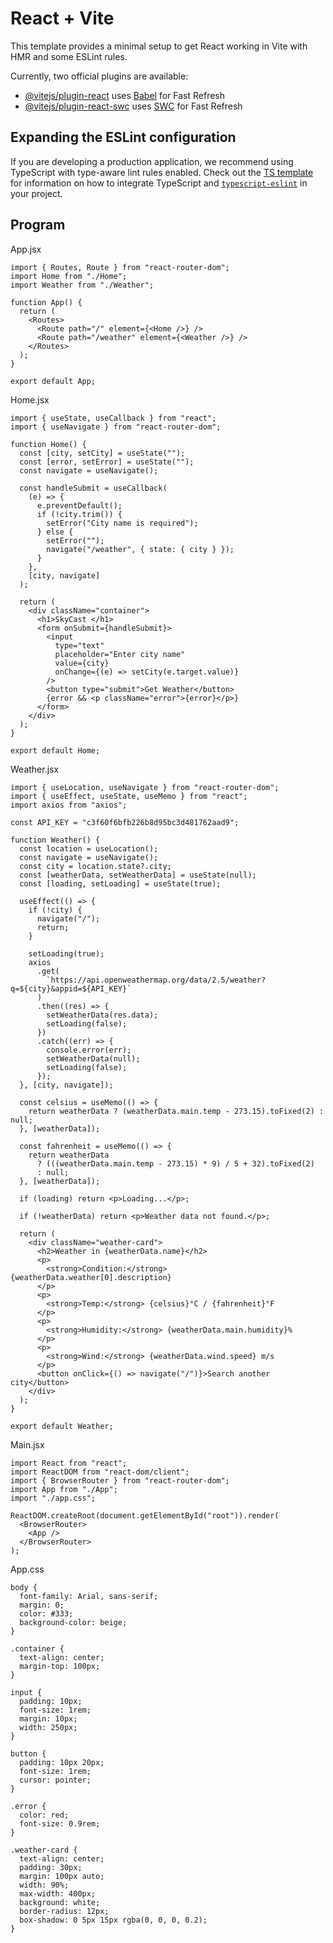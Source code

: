 # React + Vite

This template provides a minimal setup to get React working in Vite with HMR and some ESLint rules.

Currently, two official plugins are available:

- [@vitejs/plugin-react](https://github.com/vitejs/vite-plugin-react/blob/main/packages/plugin-react) uses [Babel](https://babeljs.io/) for Fast Refresh
- [@vitejs/plugin-react-swc](https://github.com/vitejs/vite-plugin-react/blob/main/packages/plugin-react-swc) uses [SWC](https://swc.rs/) for Fast Refresh

## Expanding the ESLint configuration

If you are developing a production application, we recommend using TypeScript with type-aware lint rules enabled. Check out the [TS template](https://github.com/vitejs/vite/tree/main/packages/create-vite/template-react-ts) for information on how to integrate TypeScript and [`typescript-eslint`](https://typescript-eslint.io) in your project.

## Program
App.jsx
```
import { Routes, Route } from "react-router-dom";
import Home from "./Home";
import Weather from "./Weather";

function App() {
  return (
    <Routes>
      <Route path="/" element={<Home />} />
      <Route path="/weather" element={<Weather />} />
    </Routes>
  );
}

export default App;
```
Home.jsx
```
import { useState, useCallback } from "react";
import { useNavigate } from "react-router-dom";

function Home() {
  const [city, setCity] = useState("");
  const [error, setError] = useState("");
  const navigate = useNavigate();

  const handleSubmit = useCallback(
    (e) => {
      e.preventDefault();
      if (!city.trim()) {
        setError("City name is required");
      } else {
        setError("");
        navigate("/weather", { state: { city } });
      }
    },
    [city, navigate]
  );

  return (
    <div className="container">
      <h1>SkyCast </h1>
      <form onSubmit={handleSubmit}>
        <input
          type="text"
          placeholder="Enter city name"
          value={city}
          onChange={(e) => setCity(e.target.value)}
        />
        <button type="submit">Get Weather</button>
        {error && <p className="error">{error}</p>}
      </form>
    </div>
  );
}

export default Home;
```
Weather.jsx
```
import { useLocation, useNavigate } from "react-router-dom";
import { useEffect, useState, useMemo } from "react";
import axios from "axios";

const API_KEY = "c3f60f6bfb226b8d95bc3d481762aad9";

function Weather() {
  const location = useLocation();
  const navigate = useNavigate();
  const city = location.state?.city;
  const [weatherData, setWeatherData] = useState(null);
  const [loading, setLoading] = useState(true);

  useEffect(() => {
    if (!city) {
      navigate("/");
      return;
    }

    setLoading(true);
    axios
      .get(
        `https://api.openweathermap.org/data/2.5/weather?q=${city}&appid=${API_KEY}`
      )
      .then((res) => {
        setWeatherData(res.data);
        setLoading(false);
      })
      .catch((err) => {
        console.error(err);
        setWeatherData(null);
        setLoading(false);
      });
  }, [city, navigate]);

  const celsius = useMemo(() => {
    return weatherData ? (weatherData.main.temp - 273.15).toFixed(2) : null;
  }, [weatherData]);

  const fahrenheit = useMemo(() => {
    return weatherData
      ? (((weatherData.main.temp - 273.15) * 9) / 5 + 32).toFixed(2)
      : null;
  }, [weatherData]);

  if (loading) return <p>Loading...</p>;

  if (!weatherData) return <p>Weather data not found.</p>;

  return (
    <div className="weather-card">
      <h2>Weather in {weatherData.name}</h2>
      <p>
        <strong>Condition:</strong> {weatherData.weather[0].description}
      </p>
      <p>
        <strong>Temp:</strong> {celsius}°C / {fahrenheit}°F
      </p>
      <p>
        <strong>Humidity:</strong> {weatherData.main.humidity}%
      </p>
      <p>
        <strong>Wind:</strong> {weatherData.wind.speed} m/s
      </p>
      <button onClick={() => navigate("/")}>Search another city</button>
    </div>
  );
}

export default Weather;
```
Main.jsx
```
import React from "react";
import ReactDOM from "react-dom/client";
import { BrowserRouter } from "react-router-dom";
import App from "./App";
import "./app.css";

ReactDOM.createRoot(document.getElementById("root")).render(
  <BrowserRouter>
    <App />
  </BrowserRouter>
);
```
App.css
```
body {
  font-family: Arial, sans-serif;
  margin: 0;
  color: #333;
  background-color: beige;
}

.container {
  text-align: center;
  margin-top: 100px;
}

input {
  padding: 10px;
  font-size: 1rem;
  margin: 10px;
  width: 250px;
}

button {
  padding: 10px 20px;
  font-size: 1rem;
  cursor: pointer;
}

.error {
  color: red;
  font-size: 0.9rem;
}

.weather-card {
  text-align: center;
  padding: 30px;
  margin: 100px auto;
  width: 90%;
  max-width: 400px;
  background: white;
  border-radius: 12px;
  box-shadow: 0 5px 15px rgba(0, 0, 0, 0.2);
}
```
